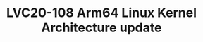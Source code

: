 ---
categories:
- lvc20
description: An overview of the latest status of Armv8-A architecture enablement for
  the arm64 Linux Kernel, including security features (Pointer Authentication, BTI,
  Memory Tagging), system features (MPAM) and new areas of investigation.
image: /assets/images/featured-images/lvc20/LVC20-108.png
session_id: LVC20-108
session_room: Linux/Android
session_slot:
  end_time: 2020-09-22 13:20
  start_time: 2020-09-22 12:55
session_speakers:
- speaker_bio: Director of Software Technology Management at Arm Matteo is Director
    of Software Technology Management at Arm and serves as Chairman of the Board for
    Trusted Firmware . He drives Arm&#39;s community effort into various open source
    projects, focusing on security architectures, firmware &amp; kernel interfaces,
    platform security requirements and ecosystem enablement. In a previous life, he
    spent many years managing and working on embedded software developments for networking
    and automotive devices across various companies, where firmware meant BSPs and
    lot of proprietary headache.
  speaker_company: Arm
  speaker_image: http://avatars.sched.co/7/02/7234934/avatar.jpg.320x320px.jpg?7c9
  speaker_name: Matteo Carlini
  speaker_position: Co-Chair, Trustedfirmware.org &amp; Director, Software Technology
    Management, Arm
  speaker_role: attendee, speaker
session_track: Linux Kernel
tag: session
tags: Linux Kernel
title: LVC20-108 Arm64 Linux Kernel Architecture update
---